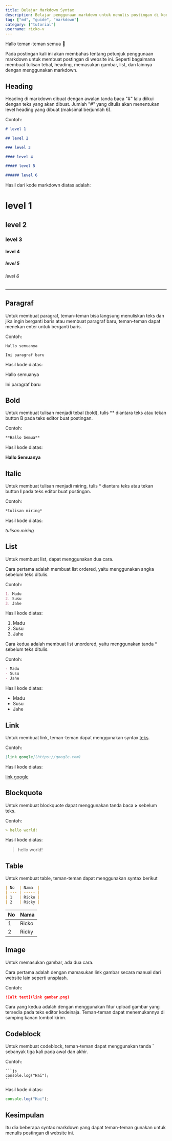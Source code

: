 ```yaml
---
title: Belajar Markdown Syntax
description: Belajar penggunaan markdown untuk menulis postingan di kodeinaja
tag: ["md", "guide", "markdown"]
category: ["tutorial"]
username: ricko-v
---
```

 
Hallo teman-teman semua 👋

Pada postingan kali ini akan membahas tentang petunjuk penggunaan markdown untuk membuat postingan di website ini. Seperti bagaimana membuat tulisan tebal, heading, memasukan gambar, list, dan lainnya dengan menggunakan markdown.

## Heading

Heading di markdown dibuat dengan awalan tanda baca "#" lalu diikui dengan teks yang akan dibuat. Jumlah "#" yang ditulis akan menentukan level heading yang dibuat (maksimal berjumlah 6).

Contoh:

```md
# level 1

## level 2

### level 3

#### level 4

##### level 5

###### level 6
```

Hasil dari kode markdown diatas adalah:

# level 1

## level 2

### level 3

#### level 4

##### level 5

###### level 6

---

## Paragraf

Untuk membuat paragraf, teman-teman bisa langsung menuliskan teks dan jika ingin berganti baris atau membuat paragraf baru, teman-teman dapat menekan enter untuk berganti baris.

Contoh:

```
Hallo semuanya

Ini paragraf baru
```

Hasil kode diatas:

Hallo semuanya

Ini paragraf baru

## Bold

Untuk membuat tulisan menjadi tebal (bold), tulis \*\* diantara teks atau tekan button B pada teks editor buat postingan.

Contoh:

```md
**Hallo Semua**
```

Hasil kode diatas:

**Hallo Semuanya**

## Italic

Untuk membuat tulisan menjadi miring, tulis * diantara teks atau tekan button **I** pada teks editor buat postingan.

Contoh:

```md
*tulisan miring*
```

Hasil kode diatas:

*tulisan miring*

## List

Untuk membuat list, dapat menggunakan dua cara.

Cara pertama adalah membuat list ordered, yaitu menggunakan angka sebelum teks ditulis.

Contoh:

```md
1. Madu
2. Susu
3. Jahe
```

Hasil kode diatas:

1. Madu
2. Susu
3. Jahe

Cara kedua adalah membuat list unordered, yaitu menggunakan tanda \* sebelum teks ditulis.

Contoh:

```md
- Madu
- Susu
- Jahe
```

Hasil kode diatas:

- Madu
- Susu
- Jahe

## Link

Untuk membuat link, teman-teman dapat menggunakan syntax [teks](link).

Contoh:

```md
[link google](https://google.com)
```

Hasil kode diatas:

[link google](https://google.com)

## Blockquote

Untuk membuat blockquote dapat menggunakan tanda baca **>** sebelum teks.

Contoh:

```md
> hello world!
```

Hasil kode diatas:

> hello world!

## Table

Untuk membuat table, teman-teman dapat menggunakan syntax berikut

```md
| No  | Nama  |
| --- | ----- |
| 1   | Ricko |
| 2   | Ricky |
```

| No  | Nama  |
| --- | ----- |
| 1   | Ricko |
| 2   | Ricky |

## Image

Untuk memasukan gambar, ada dua cara.

Cara pertama adalah dengan mamasukan link gambar secara manual dari website lain seperti unsplash.

Contoh:

```md
![alt text](link gambar.png)
```

Cara yang kedua adalah dengan menggunakan fitur upload gambar yang tersedia pada teks editor kodeinaja. Teman-teman dapat menemukannya di samping kanan tombol kirim.

## Codeblock

Untuk membuat codeblock, teman-teman dapat menggunakan tanda **`** sebanyak tiga kali pada awal dan akhir.

Contoh:

````
```js
console.log("Hai");
```
````

Hasil kode diatas:

```js
console.log("Hai");
```

## Kesimpulan

Itu dia beberapa syntax markdown yang dapat teman-teman gunakan untuk menulis postingan di website ini.
